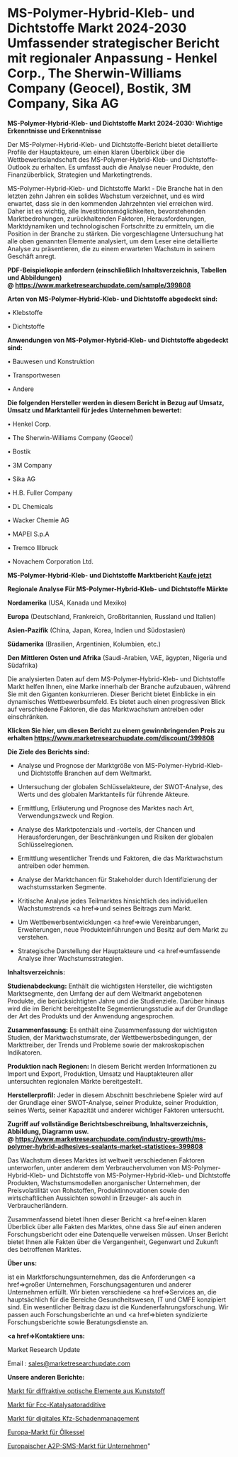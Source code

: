 # MS-Polymer-Hybrid-Kleb- und Dichtstoffe Markt 2024-2030 Umfassender strategischer Bericht mit regionaler Anpassung - Henkel Corp., The Sherwin-Williams Company (Geocel), Bostik, 3M Company, Sika AG

<strong>MS-Polymer-Hybrid-Kleb- und Dichtstoffe Markt 2024-2030: Wichtige Erkenntnisse und Erkenntnisse</strong>

Der MS-Polymer-Hybrid-Kleb- und Dichtstoffe-Bericht bietet detaillierte Profile der Hauptakteure, um einen klaren Überblick über die Wettbewerbslandschaft des MS-Polymer-Hybrid-Kleb- und Dichtstoffe-Outlook zu erhalten. Es umfasst auch die Analyse neuer Produkte, den Finanzüberblick, Strategien und Marketingtrends.

MS-Polymer-Hybrid-Kleb- und Dichtstoffe Markt - Die Branche hat in den letzten zehn Jahren ein solides Wachstum verzeichnet, und es wird erwartet, dass sie in den kommenden Jahrzehnten viel erreichen wird. Daher ist es wichtig, alle Investitionsmöglichkeiten, bevorstehenden Marktbedrohungen, zurückhaltenden Faktoren, Herausforderungen, Marktdynamiken und technologischen Fortschritte zu ermitteln, um die Position in der Branche zu stärken. Die vorgeschlagene Untersuchung hat alle oben genannten Elemente analysiert, um dem Leser eine detaillierte Analyse zu präsentieren, die zu einem erwarteten Wachstum in seinem Geschäft anregt.

<strong><b>PDF-Beispielkopie anfordern (einschließlich Inhaltsverzeichnis, Tabellen und Abbildungen) @ </b></strong><strong><a href=https://www.marketresearchupdate.com/sample/399808><strong>https://www.marketresearchupdate.com/sample/399808</u></a></strong></strong>

<strong>Arten von MS-Polymer-Hybrid-Kleb- und Dichtstoffe abgedeckt sind:</strong>

• Klebstoffe

• Dichtstoffe

<strong>Anwendungen von MS-Polymer-Hybrid-Kleb- und Dichtstoffe abgedeckt sind:</strong>

• Bauwesen und Konstruktion

• Transportwesen

• Andere

<strong>Die folgenden Hersteller werden in diesem Bericht in Bezug auf Umsatz, Umsatz und Marktanteil für jedes Unternehmen bewertet:</strong>

• Henkel Corp.

• The Sherwin-Williams Company (Geocel)

• Bostik

• 3M Company

• Sika AG

• H.B. Fuller Company

• DL Chemicals

• Wacker Chemie AG

• MAPEI S.p.A

• Tremco Illbruck

• Novachem Corporation Ltd.

<strong>MS-Polymer-Hybrid-Kleb- und Dichtstoffe Marktbericht <a href=https://www.marketresearchupdate.com/buynow/399808>Kaufe jetzt</a></strong>

<strong>Regionale Analyse Für MS-Polymer-Hybrid-Kleb- und Dichtstoffe Märkte</strong>

<strong>Nordamerika</strong> (USA, Kanada und Mexiko)

<strong>Europa</strong> (Deutschland, Frankreich, Großbritannien, Russland und Italien)

<strong>Asien-Pazifik</strong> (China, Japan, Korea, Indien und Südostasien)

<strong>Südamerika</strong> (Brasilien, Argentinien, Kolumbien, etc.)

<strong>Den Mittleren</strong> <strong>Osten und Afrika</strong> (Saudi-Arabien, VAE, ägypten, Nigeria und Südafrika)

Die analysierten Daten auf dem MS-Polymer-Hybrid-Kleb- und Dichtstoffe Markt helfen Ihnen, eine Marke innerhalb der Branche aufzubauen, während Sie mit den Giganten konkurrieren. Dieser Bericht bietet Einblicke in ein dynamisches Wettbewerbsumfeld. Es bietet auch einen progressiven Blick auf verschiedene Faktoren, die das Marktwachstum antreiben oder einschränken.

<strong>Klicken Sie hier, um diesen Bericht zu einem gewinnbringenden Preis zu erhalten
</strong><strong><a href=https://www.marketresearchupdate.com/discount/399808>https://www.marketresearchupdate.com/discount/399808</b></u></strong></a>

<strong>Die Ziele des Berichts sind:</strong>

- Analyse und Prognose der Marktgröße von MS-Polymer-Hybrid-Kleb- und Dichtstoffe Branchen auf dem Weltmarkt.

- Untersuchung der globalen Schlüsselakteure, der SWOT-Analyse, des Werts und des globalen Marktanteils für führende Akteure.

- Ermittlung, Erläuterung und Prognose des Marktes nach Art, Verwendungszweck und Region.

- Analyse des Marktpotenzials und -vorteils, der Chancen und Herausforderungen, der Beschränkungen und Risiken der globalen Schlüsselregionen.

- Ermittlung wesentlicher Trends und Faktoren, die das Marktwachstum antreiben oder hemmen.

- Analyse der Marktchancen für Stakeholder durch Identifizierung der wachstumsstarken Segmente.

- Kritische Analyse jedes Teilmarktes hinsichtlich des individuellen Wachstumstrends <a href=>und</a> seines Beitrags zum Markt.

- Um Wettbewerbsentwicklungen <a href=>wie</a> Vereinbarungen, Erweiterungen, neue Produkteinführungen und Besitz auf dem Markt zu verstehen.

- Strategische Darstellung der Hauptakteure und <a href=>umfas</a>sende Analyse ihrer Wachstumsstrategien.

<strong>Inhaltsverzeichnis:</strong>

<strong>Studienabdeckung:</strong> Enthält die wichtigsten Hersteller, die wichtigsten Marktsegmente, den Umfang der auf dem Weltmarkt angebotenen Produkte, die berücksichtigten Jahre und die Studienziele. Darüber hinaus wird die im Bericht bereitgestellte Segmentierungsstudie auf der Grundlage der Art des Produkts und der Anwendung angesprochen.

<strong>Zusammenfassung:</strong> Es enthält eine Zusammenfassung der wichtigsten Studien, der Marktwachstumsrate, der Wettbewerbsbedingungen, der Markttreiber, der Trends und Probleme sowie der makroskopischen Indikatoren.

<strong>Produktion nach Regionen:</strong> In diesem Bericht werden Informationen zu Import und Export, Produktion, Umsatz und Hauptakteuren aller untersuchten regionalen Märkte bereitgestellt.

<strong>Herstellerprofil:</strong> Jeder in diesem Abschnitt beschriebene Spieler wird auf der Grundlage einer SWOT-Analyse, seiner Produkte, seiner Produktion, seines Werts, seiner Kapazität und anderer wichtiger Faktoren untersucht.

<strong><b>Zugriff auf vollständige Berichtsbeschreibung, Inhaltsverzeichnis, Abbildung, Diagramm usw. @ </b></strong><strong><a href=https://www.marketresearchupdate.com/industry-growth/ms-polymer-hybrid-adhesives-sealants-market-statistices-399808>https://www.marketresearchupdate.com/industry-growth/ms-polymer-hybrid-adhesives-sealants-market-statistices-399808</a></strong>

Das Wachstum dieses Marktes ist weltweit verschiedenen Faktoren unterworfen, unter anderem dem Verbrauchervolumen von MS-Polymer-Hybrid-Kleb- und Dichtstoffe von MS-Polymer-Hybrid-Kleb- und Dichtstoffe Produkten, Wachstumsmodellen anorganischer Unternehmen, der Preisvolatilität von Rohstoffen, Produktinnovationen sowie den wirtschaftlichen Aussichten sowohl in Erzeuger- als auch in Verbraucherländern.

Zusammenfassend bietet Ihnen dieser Bericht <a href=>einen</a> klaren Überblick über alle Fakten des Marktes, ohne dass Sie auf einen anderen Forschungsbericht oder eine Datenquelle verweisen müssen. Unser Bericht bietet Ihnen alle Fakten über die Vergangenheit, Gegenwart und Zukunft des betroffenen Marktes.

<strong>Über uns:</strong>

 ist ein Marktforschungsunternehmen, das die Anforderungen <a href=>großer</a> Unternehmen, Forschungsagenturen und anderer Unternehmen erfüllt. Wir bieten verschiedene <a href=>Services</a> an, die hauptsächlich für die Bereiche Gesundheitswesen, IT und CMFE konzipiert sind. Ein wesentlicher Beitrag dazu ist die Kundenerfahrungsforschung. Wir passen auch Forschungsberichte an und <a href=>bieten</a> syndizierte Forschungsberichte sowie Beratungsdienste an.

<strong><a href=>Kontaktiere uns:</a></strong>

Market Research Update

Email : sales@marketresearchupdate.com

<strong>Unsere anderen Berichte:</strong>

<a href=https://www.linkedin.com/pulse/platics-diffractive-optical-elements-market-size>Markt für diffraktive optische Elemente aus Kunststoff</a>

<a href=https://www.linkedin.com/pulse/fcc-catalyst-additive-market-opportunities-stay>Markt für Fcc-Katalysatoradditive</a>

<a href=https://www.linkedin.com/pulse/digital-motor-claims-management-market-report-2023-top>Markt für digitales Kfz-Schadenmanagement</a>

<a href=https://www.linkedin.com/pulse/europe-oil-boilers-market-2023-demand-future>Europa-Markt für Ölkessel</a>

<a href=https://www.linkedin.com/pulse/europe-enterprise-a2p-sms-market-future-demand>Europaischer A2P-SMS-Markt für Unternehmen</a>"
